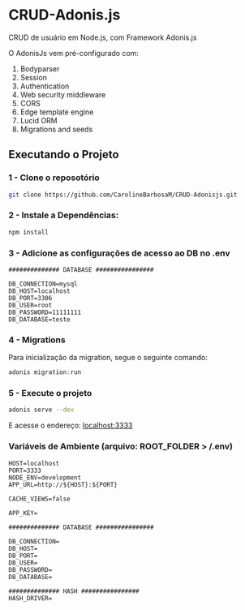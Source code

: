 # CRUD-Adonis.js
CRUD de usuário em Node.js, com Framework Adonis.js

O AdonisJs vem pré-configurado com:

1. Bodyparser
2. Session
3. Authentication
4. Web security middleware
5. CORS
6. Edge template engine
7. Lucid ORM
8. Migrations and seeds

## Executando o Projeto

### 1 - Clone o reposotório 

```bash
git clone https://github.com/CarolineBarbosaM/CRUD-Adonisjs.git
```

### 2 - Instale a Dependências: 

```bash
npm install
```

### 3 - Adicione as configurações de acesso ao DB no .env
```
############## DATABASE ################

DB_CONNECTION=mysql
DB_HOST=localhost
DB_PORT=3306
DB_USER=root
DB_PASSWORD=11111111
DB_DATABASE=teste
```

### 4 -  Migrations

Para inicialização da migration, segue o seguinte comando:

```js
adonis migration:run
```

### 5 - Execute o projeto

```bash
adonis serve --dev
```

E acesse o endereço: [localhost:3333](http://localhost:3333/)


### Variáveis de Ambiente (arquivo: ROOT_FOLDER > /.env)

```
HOST=localhost
PORT=3333
NODE_ENV=development
APP_URL=http://${HOST}:${PORT}

CACHE_VIEWS=false

APP_KEY=

############## DATABASE ################

DB_CONNECTION=
DB_HOST=
DB_PORT=
DB_USER=
DB_PASSWORD=
DB_DATABASE=

############## HASH ################
HASH_DRIVER=

```
